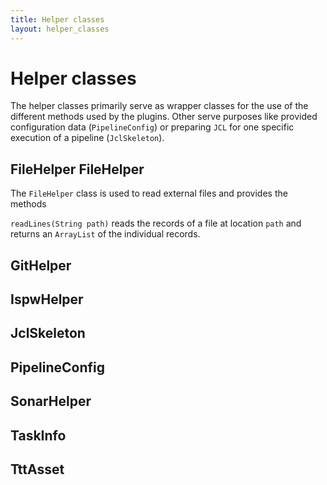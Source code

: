 ```yaml
--- 
title: Helper classes
layout: helper_classes
---
```

# <a id="Helper classes"></a> Helper classes
The helper classes primarily serve as wrapper classes for the use of the different methods used by the plugins. Other serve purposes like provided configuration data (`PipelineConfig`) or preparing `JCL` for one specific execution of a pipeline (`JclSkeleton`).

## <a id="">FileHelper</a> FileHelper
The `FileHelper` class is used to read external files and provides the methods

`readLines(String path)`
reads the records of a file at location `path` and returns an `ArrayList` of the individual records.

## <a id="GitHelper"></a> GitHelper

## <a id="IspwHelper"></a> IspwHelper

## <a id="JclSkeleton"></a> JclSkeleton

## <a id="PipelineConfig"></a> PipelineConfig

## <a id="SonarHelper"></a> SonarHelper

## <a id="TaskInfo"></a> TaskInfo

## <a id="TttAsset"></a> TttAsset

## <a id="TttHelper"></a> 
